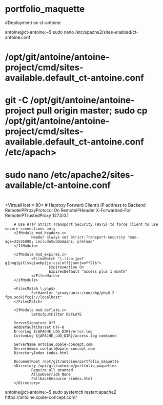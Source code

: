 # portfolio_maquette

#Deployment on ct-antoine:

antoine@ct-antoine:~$ sudo nano /etc/apache2/sites-enabled/ct-antoine.conf
<!-- MODIFY NANO -->

#
# /opt/git/antoine/antoine-project/cmd/sites-available.default_ct-antoine.conf
#
# git -C /opt/git/antoine/antoine-project pull origin master; sudo cp /opt/git/antoine/antoine-project/cmd/sites-available.default_ct-antoine.conf /etc/apach>
#
# sudo nano /etc/apache2/sites-available/ct-antoine.conf
#

<VirtualHost *:80>
        # Haproxy Forward Client’s IP address to Backend
        RemoteIPProxyProtocol On
        RemoteIPHeader X-Forwarded-For
        RemoteIPTrustedProxy 127.0.0.1

        # Use HTTP Strict Transport Security (HSTS) to force client to use secure connections only
        <IfModule mod_headers.c>
                Header always set Strict-Transport-Security "max-age=31536000; includeSubDomains; preload"
        </IfModule>

        <IfModule mod_expires.c>
                <FilesMatch "\.(ico|jpe?g|png|gif|svg|webp|js|css|otf|json|woff2)$">
                        ExpiresActive On
                        ExpiresDefault "access plus 1 month"
                </FilesMatch>
        </IfModule>

        <FilesMatch \.php$>
                SetHandler "proxy:unix:/run/php/php8.2-fpm.sock|fcgi://localhost"
        </FilesMatch>

        <IfModule mod_deflate.c>
                SetOutputFilter DEFLATE
</IfModule>

        ServerSignature Off
        AddDefaultCharset UTF-8
        ErrorLog ${APACHE_LOG_DIR}/error.log
        CustomLog ${APACHE_LOG_DIR}/access.log combined

        ServerName antoine.opale-concept.com
        ServerAdmin contact@opale-concept.com
        DirectoryIndex index.html

        DocumentRoot /opt/git/antoine/portfolio_maquette
        <Directory /opt/git/antoine/portfolio_maquette>
                Require all granted
                AllowOverride None
                FallbackResource /index.html
        </Directory>
</VirtualHost>
<!-- SAVE NANO AND EXIT -->
antoine@ct-antoine:~$ sudo systemctl restart apache2
<!-- LINK FOR ACCESS -->
https://antoine.opale-concept.com/
